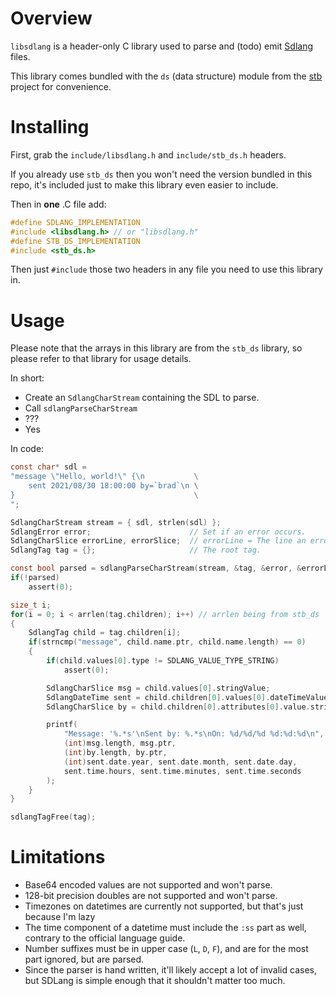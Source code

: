 # Overview

`libsdlang` is a header-only C library used to parse and (todo) emit [Sdlang](https://sdlang.org/) files.

This library comes bundled with the `ds` (data structure) module from the [stb](https://github.com/nothings/stb) project for convenience.

# Installing

First, grab the `include/libsdlang.h` and `include/stb_ds.h` headers.

If you already use `stb_ds` then you won't need the version bundled in this repo, it's included just to make this library even easier to include.

Then in **one** .C file add:

```c
#define SDLANG_IMPLEMENTATION
#include <libsdlang.h> // or "libsdlang.h"
#define STB_DS_IMPLEMENTATION
#include <stb_ds.h>
```

Then just `#include` those two headers in any file you need to use this library in.

# Usage

Please note that the arrays in this library are from the `stb_ds` library, so please refer to that library for
usage details.

In short:

* Create an `SdlangCharStream` containing the SDL to parse.
* Call `sdlangParseCharStream`
* ???
* Yes

In code:

```c
const char* sdl = 
"message \"Hello, world!\" {\n           \
    sent 2021/08/30 18:00:00 by=`brad`\n \
}                                        \
";

SdlangCharStream stream = { sdl, strlen(sdl) };
SdlangError error;                      // Set if an error occurs.
SdlangCharSlice errorLine, errorSlice;  // errorLine = The line an error happened, errorSlice = The text that (probably) caused the error.
SdlangTag tag = {};                     // The root tag.

const bool parsed = sdlangParseCharStream(stream, &tag, &error, &errorLine, &errorSlice);
if(!parsed)
    assert(0);

size_t i;
for(i = 0; i < arrlen(tag.children); i++) // arrlen being from stb_ds
{
    SdlangTag child = tag.children[i];
    if(strncmp("message", child.name.ptr, child.name.length) == 0)
    {
        if(child.values[0].type != SDLANG_VALUE_TYPE_STRING)
            assert(0);

        SdlangCharSlice msg = child.values[0].stringValue;
        SdlangDateTime sent = child.children[0].values[0].dateTimeValue;
        SdlangCharSlice by = child.children[0].attributes[0].value.stringValue;

        printf(
            "Message: '%.*s'\nSent by: %.*s\nOn: %d/%d/%d %d:%d:%d\n",
            (int)msg.length, msg.ptr,
            (int)by.length, by.ptr,
            (int)sent.date.year, sent.date.month, sent.date.day,
            sent.time.hours, sent.time.minutes, sent.time.seconds
        );
    }
}

sdlangTagFree(tag);
```

# Limitations

* Base64 encoded values are not supported and won't parse.
* 128-bit precision doubles are not supported and won't parse.
* Timezones on datetimes are currently not supported, but that's just because I'm lazy
* The time component of a datetime must include the `:ss` part as well, contrary to the official language guide.
* Number suffixes must be in upper case (`L`, `D`, `F`), and are for the most part ignored, but are parsed.
* Since the parser is hand written, it'll likely accept a lot of invalid cases, but SDLang is simple enough that it shouldn't matter too much.
